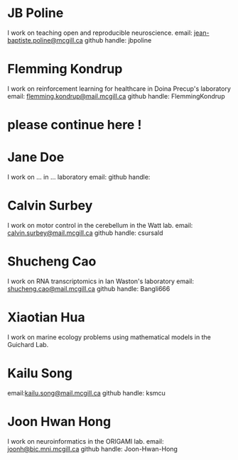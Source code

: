 # JB Poline
I work on teaching open and reproducible neuroscience.
email: jean-baptiste.poline@mcgill.ca
github handle: jbpoline
# Flemming Kondrup
I work on reinforcement learning for healthcare in Doina Precup's laboratory
email: flemming.kondrup@mail.mcgill.ca
github handle: FlemmingKondrup
# please continue here !
# Jane Doe
I work on ... in ... laboratory
email: 
github handle: 
# Calvin Surbey
I work on motor control in the cerebellum in the Watt lab.
email: calvin.surbey@mail.mcgill.ca
github handle: csursald
# Shucheng Cao
I work on RNA transcriptomics in Ian Waston's laboratory
email: shucheng.cao@mail.mcgill.ca
github handle: Bangli666
# Xiaotian Hua
I work on marine ecology problems using mathematical models in the Guichard Lab.
# Kailu Song
email:kailu.song@mail.mcgill.ca
github handle: ksmcu
# Joon Hwan Hong
I work on neuroinformatics in the ORIGAMI lab.
email: joonh@bic.mni.mcgill.ca
github handle: Joon-Hwan-Hong

